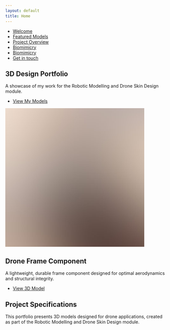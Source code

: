 ```yaml
---
layout: default
title: Home
---
```


<!-- Sidebar -->
<section id="sidebar">
    <div class="inner">
        <nav>
            <ul>
                <li><a href="#intro">Welcome</a></li>
                <li><a href="#one">Featured Models</a></li>
                <li><a href="#two">Project Overview</a></li>
                <li><a href="/biomimicry">Biomimicry</a></li>
                <li><a href="/compliance">Biomimicry</a></li>
                <li><a href="#three">Get in touch</a></li>
            </ul>
        </nav>
    </div>
</section>

<!-- Intro -->
<section id="intro" class="wrapper style1 fullscreen fade-up">
    <div class="inner">
        <h1>3D Design Portfolio</h1>
        <p>A showcase of my work for the Robotic Modelling and Drone Skin Design module.</p>
        <ul class="actions">
            <li><a href="#one" class="button scrolly">View My Models</a></li>
        </ul>
    </div>
</section>

<!-- One -->
<section id="one" class="wrapper style2 spotlights">
    <section>
        <a href="#" class="image"><img src="images/pic01.jpg" alt="" data-position="center center" /></a>
        <div class="content">
            <div class="inner">
                <h2>Drone Frame Component</h2>
                <p>A lightweight, durable frame component designed for optimal aerodynamics and structural integrity.</p>
                <ul class="actions">
                    <li><a href="/models/drone-frame" class="button">View 3D Model</a></li>
                </ul>
            </div>
        </div>
    </section>
    <!-- Add more model sections as needed -->
</section>

<!-- Two -->
<section id="two" class="wrapper style3 fade-up">
    <div class="inner">
        <h2>Project Specifications</h2>
        <p>This portfolio presents 3D models designed for drone applications, created as part of the Robotic Modelling and Drone Skin Design module.</p>
        <!-- More content -->
    </div>
</section>